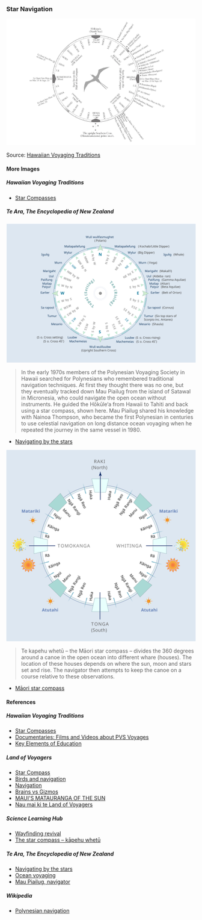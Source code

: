 ### Star Navigation

![Nainoa’s Hawaiian Star Compass with the Brightest Stars](pictures/15x10cm-star-compass-brightest-stars.jpg)

Source: [Hawaiian Voyaging Traditions](http://archive.hokulea.com/ike/hookele/star_compasses.html)

#### More Images

##### Hawaiian Voyaging Traditions

* [Star Compasses](http://archive.hokulea.com/ike/hookele/star_compasses.html)

##### Te Ara, The Encyclopedia of New Zealand

![Star compass](pictures/star-compass.svg)

> In the early 1970s members of the Polynesian Voyaging Society in Hawaii
> searched for Polynesians who remembered traditional navigation techniques.
> At first they thought there was no one, but they eventually tracked down
> Mau Piailug from the island of Satawal in Micronesia, who could navigate
> the open ocean without instruments. He guided the Hōkūle‘a from Hawaii to
> Tahiti and back using a star compass, shown here. Mau Piailug shared his
> knowledge with Nainoa Thompson, who became the first Polynesian in centuries
> to use celestial navigation on long distance ocean voyaging when he repeated
> the journey in the same vessel in 1980.

* [Navigating by the stars](https://teara.govt.nz/en/diagram/2220/navigating-by-the-stars)

![Māori star compass](pictures/maori-star-compass.svg)

> Te kapehu whetū – the Māori star compass – divides the 360 degrees
> around a canoe in the open ocean into different whare (houses).
> The location of these houses depends on where the sun, moon and stars
> set and rise. The navigator then attempts to keep the canoe on a course
> relative to these observations.

* [Māori star compass](https://teara.govt.nz/en/diagram/2222/maori-star-compass)

#### References

##### Hawaiian Voyaging Traditions

* [Star Compasses](http://archive.hokulea.com/ike/hookele/star_compasses.html)
* [Documentaries: Films and Videos about PVS Voyages](http://archive.hokulea.com/hoonaauao/resources_film_video.html)
* [Key Elements of Education](http://archive.hokulea.com/hoonaauao/education_elements.html)

##### Land of Voyagers

* [Star Compass](https://www.thevoyage.co.nz/en/video/10_Star-Compass)
* [Birds and navigation](https://www.thevoyage.co.nz/en/video/15_Birds-and-navigation)
* [Navigation](https://www.thevoyage.co.nz/en/video/17_Navigation)
* [Brains vs Gizmos](https://www.thevoyage.co.nz/en/video/19_Brains-vs-Gizmos)
* [MAUI'S MATAURANGA OF THE SUN](https://www.thevoyage.co.nz/en/video/72_MAUI-S-MATAURANGA-OF-THE-SUN)
* [Nau mai ki te Land of Voyagers](https://www.thevoyage.co.nz/en/video/14_Nau-mai-ki-te-Land-of-Voyagers)

##### Science Learning Hub

* [Wayfinding revival](https://www.sciencelearn.org.nz/resources/631-wayfinding-revival)
* [The star compass – kāpehu whetū](https://www.sciencelearn.org.nz/resources/622-the-star-compass-kapehu-whetu)

##### Te Ara, The Encyclopedia of New Zealand

* [Navigating by the stars](https://teara.govt.nz/en/diagram/2220/navigating-by-the-stars)
* [Ocean voyaging](https://teara.govt.nz/en/canoe-navigation/page-2)
* [Mau Piailug, navigator](https:/jteara.govt.nz/en/video/5995/mau-piailug-navigator)

##### Wikipedia

* [Polynesian navigation](https://en.wikipedia.org/wiki/Polynesian_navigation)

